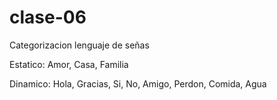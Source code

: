 # clase-06
Categorizacion lenguaje de señas

Estatico: Amor, Casa, Familia

Dinamico: Hola, Gracias, Si, No, Amigo, Perdon, Comida, Agua
